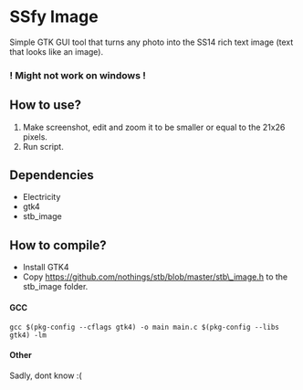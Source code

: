 # SSfy Image

Simple GTK GUI tool that turns any photo into the SS14 rich text image (text that looks like an image).

### ! Might not work on windows !

## How to use?

1. Make screenshot, edit and zoom it to be smaller or equal to the 21x26 pixels.
2. Run script.

## Dependencies
- Electricity
- gtk4
- stb\_image

## How to compile?

- Install GTK4
- Copy https://github.com/nothings/stb/blob/master/stb\_image.h to the stb\_image folder.


#### GCC
`gcc $(pkg-config --cflags gtk4) -o main main.c $(pkg-config --libs gtk4) -lm`
#### Other
Sadly, dont know :(
